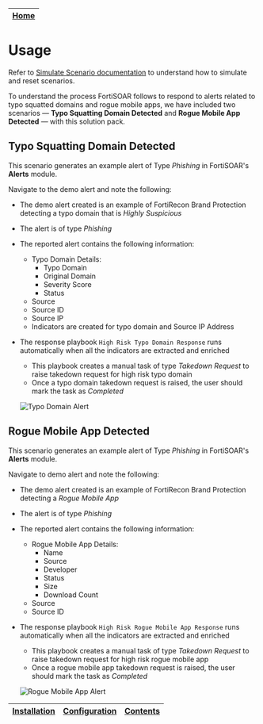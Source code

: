 | [Home](../README.md) |
|----------------------|

# Usage

Refer to [Simulate Scenario documentation](https://github.com/fortinet-fortisoar/solution-pack-soc-simulator/blob/develop/docs/usage.md) to understand how to simulate and reset scenarios.

To understand the process FortiSOAR follows to respond to alerts related to typo squatted domains and rogue mobile apps, we have included two scenarios &mdash; **Typo Squatting Domain Detected** and **Rogue Mobile App Detected** &mdash; with this solution pack.

## Typo Squatting Domain Detected

This scenario generates an example alert of Type *Phishing* in FortiSOAR's **Alerts** module.

Navigate to the demo alert and note the following:

- The demo alert created is an example of FortiRecon Brand Protection detecting a typo domain that is *Highly Suspicious*
- The alert is of type *Phishing*
- The reported alert contains the following information:
    - Typo Domain Details:
        - Typo Domain
        - Original Domain
        - Severity Score
        - Status
    - Source
    - Source ID
    - Source IP
    - Indicators are created for typo domain and Source IP Address

- The response playbook `High Risk Typo Domain Response` runs automatically when all the indicators are extracted and enriched
    - This playbook creates a manual task of type *Takedown Request* to raise takedown request for high risk typo domain
    - Once a typo domain takedown request is raised, the user should mark the task as *Completed*

    ![Typo Domain Alert](./res/typo-domain-alert.png)

## Rogue Mobile App Detected

This scenario generates an example alert of Type *Phishing* in FortiSOAR's **Alerts** module.

Navigate to demo alert and note the following:

- The demo alert created is an example of FortiRecon Brand Protection detecting a *Rogue Mobile App*
- The alert is of type *Phishing*
- The reported alert contains the following information:
    - Rogue Mobile App Details:
        - Name
        - Source
        - Developer
        - Status
        - Size
        - Download Count
    - Source
    - Source ID

- The response playbook `High Risk Rogue Mobile App Response` runs automatically when all the indicators are extracted and enriched
    - This playbook creates a manual task of type *Takedown Request* to raise takedown request for high risk rogue mobile app
    - Once a rogue mobile app takedown request is raised, the user should mark the task as *Completed*

    ![Rogue Mobile App Alert](./res/rogue-mobile-app-alert.png)

| [Installation](./docs/setup.md#installation) | [Configuration](./docs/setup.md#configuration) | [Contents](./docs/contents.md) |
|--------------------------------------------|----------------------------------------------|------------------------|